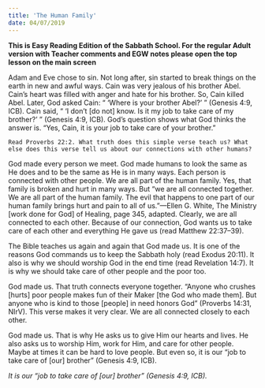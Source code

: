 ```yaml
---
title: 'The Human Family'
date: 04/07/2019
---
```


**This is Easy Reading Edition of the Sabbath School. For the regular Adult version with Teacher comments and EGW notes please open the top lesson on the main screen**

Adam and Eve chose to sin. Not long after, sin started to break things on the earth in new and awful ways. Cain was very jealous of his brother Abel. Cain’s heart was filled with anger and hate for his brother. So, Cain killed Abel. Later, God asked Cain: “ ‘Where is your brother Abel?’ ” (Genesis 4:9, ICB). Cain said, “ ‘I don’t [do not] know. Is it my job to take care of my brother?’ ” (Genesis 4:9, ICB). God’s question shows what God thinks the answer is. “Yes, Cain, it is your job to take care of your brother.”

`Read Proverbs 22:2. What truth does this simple verse teach us? What else does this verse tell us about our connections with other humans?`

God made every person we meet. God made humans to look the same as He does and to be the same as He is in many ways. Each person is connected with other people. We are all part of the human family. Yes, that family is broken and hurt in many ways. But “we are all connected together. We are all part of the human family. The evil that happens to one part of our human family brings hurt and pain to all of us.”—Ellen G. White, The Ministry [work done for God] of Healing, page 345, adapted. Clearly, we are all connected to each other. Because of our connection, God wants us to take care of each other and everything He gave us (read Matthew 22:37–39). 

The Bible teaches us again and again that God made us. It is one of the reasons God commands us to keep the Sabbath holy (read Exodus 20:11). It also is why we should worship God in the end time (read Revelation 14:7). It is why we should take care of other people and the poor too.

God made us. That truth connects everyone together. “Anyone who crushes [hurts] poor people makes fun of their Maker [the God who made them]. But anyone who is kind to those [people] in need honors God” (Proverbs 14:31, NIrV). This verse makes it very clear. We are all connected closely to each other.

God made us. That is why He asks us to give Him our hearts and lives. He also asks us to worship Him, work for Him, and care for other people. Maybe at times it can be hard to love people. But even so, it is our “job to take care of [our] brother” (Genesis 4:9, ICB).

_It is our “job to take care of [our] brother” (Genesis 4:9, ICB)._